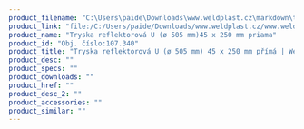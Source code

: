```yaml
---
product_filename: "C:\Users\paide\Downloads\www.weldplast.cz\markdown\tryska-reflektorova-u-o-505-mm-45-x-250-mm-prima.md"
product_link: "file:/C:/Users/paide/Downloads/www.weldplast.cz/www.weldplast.cz/sk/tryska-reflektorova-u-o-505-mm-45-x-250-mm-prima"
product_name: "Tryska reflektorová U (ø 505 mm)45 x 250 mm priama"
product_id: "Obj. číslo:107.340"
product_title: "Tryska reflektorová U (ø 505 mm) 45 x 250 mm přímá | Weldplast"
product_desc: ""
product_specs: ""
product_downloads: ""
product_href: ""
product_desc_2: ""
product_accessories: ""
product_similar: ""
---
```

